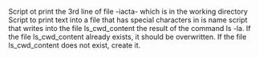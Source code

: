 Script ot print the 3rd line of file -iacta- which is in the working directory
Script to print text into a file that has special characters in is name
script that writes into the file ls_cwd_content the result of the command ls -la. If the file ls_cwd_content already exists, it should be overwritten. If the file ls_cwd_content does not exist, create it.
